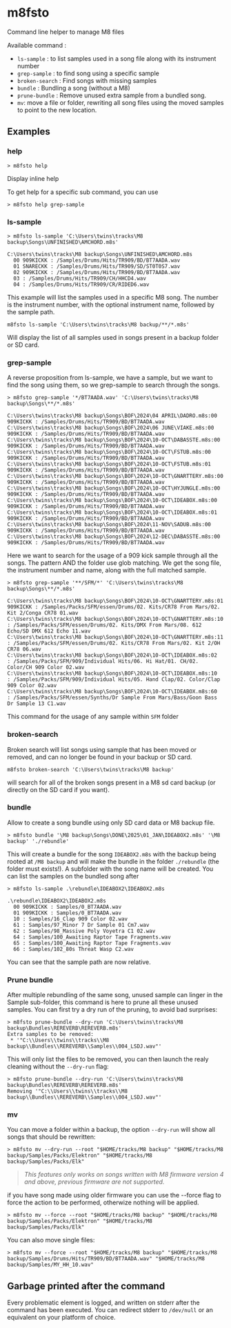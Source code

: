 # m8fsto

Command line helper to manage M8 files

Available command :

 * `ls-sample` : to list samples used in a song file along with its instrument number
 * `grep-sample` : to find song using a specific sample
 * `broken-search` : Find songs with missing samples
 * `bundle` : Bundling a song (without a M8)
 * `prune-bundle` : Remove unused extra sample from a bundled song.
 * `mv`: move a file or folder, rewriting all song files using the moved samples
   to point to the new location.

## Examples

### help

```
> m8fsto help
```

Display inline help

To get help for a specific sub command, you can use

```
> m8fsto help grep-sample
```

### ls-sample

```
> m8fsto ls-sample 'C:\Users\twins\tracks\M8 backup\Songs\UNFINISHED\AMCHORD.m8s'

C:\Users\twins\tracks\M8 backup\Songs\UNFINISHED\AMCHORD.m8s
  00 909KICKK : /Samples/Drums/Hits/TR909/BD/BT7AADA.wav
  01 SNARECKK : /Samples/Drums/Hits/TR909/SD/ST0T0S7.wav
  02 909KICKK : /Samples/Drums/Hits/TR909/BD/BT7AADA.wav
  03 : /Samples/Drums/Hits/TR909/CH/HHCD4.wav
  04 : /Samples/Drums/Hits/TR909/CR/RIDED6.wav
```

This example will list the samples used in a specific M8 song.
The number is the instrument number, with the optional instrument
name, followed by the sample path.


```
m8fsto ls-sample 'C:\Users\twins\tracks\M8 backup/**/*.m8s'
```

Will display the list of all samples used in songs present in a backup folder
or SD card.

### grep-sample

A reverse proposition from ls-sample, we have a sample, but we want to find
the song using them, so we grep-sample to search through the songs.

```
> m8fsto grep-sample '*/BT7AADA.wav' 'C:\Users\twins\tracks\M8 backup\Songs\**/*.m8s'

C:\Users\twins\tracks\M8 backup\Songs\BOF\2024\04 APRIL\DADRO.m8s:00 909KICKK : /Samples/Drums/Hits/TR909/BD/BT7AADA.wav
C:\Users\twins\tracks\M8 backup\Songs\BOF\2024\06 JUNE\VIAKE.m8s:00 909KICKK : /Samples/Drums/Hits/TR909/BD/BT7AADA.wav
C:\Users\twins\tracks\M8 backup\Songs\BOF\2024\10-OCT\DABASSTE.m8s:00 909KICKK : /Samples/Drums/Hits/TR909/BD/BT7AADA.wav
C:\Users\twins\tracks\M8 backup\Songs\BOF\2024\10-OCT\FSTUB.m8s:00 909KICKK : /Samples/Drums/Hits/TR909/BD/BT7AADA.wav
C:\Users\twins\tracks\M8 backup\Songs\BOF\2024\10-OCT\FSTUB.m8s:01 909KICKK : /Samples/Drums/Hits/TR909/BD/BT7AADA.wav
C:\Users\twins\tracks\M8 backup\Songs\BOF\2024\10-OCT\GNARTTERY.m8s:00 909KICKK : /Samples/Drums/Hits/TR909/BD/BT7AADA.wav
C:\Users\twins\tracks\M8 backup\Songs\BOF\2024\10-OCT\HYJUNGLE.m8s:00 909KICKK : /Samples/Drums/Hits/TR909/BD/BT7AADA.wav
C:\Users\twins\tracks\M8 backup\Songs\BOF\2024\10-OCT\IDEABOX.m8s:00 909KICKK : /Samples/Drums/Hits/TR909/BD/BT7AADA.wav
C:\Users\twins\tracks\M8 backup\Songs\BOF\2024\10-OCT\IDEABOX.m8s:01 909KICKK : /Samples/Drums/Hits/TR909/BD/BT7AADA.wav
C:\Users\twins\tracks\M8 backup\Songs\BOF\2024\11-NOV\SADUB.m8s:00 909KICKK : /Samples/Drums/Hits/TR909/BD/BT7AADA.wav
C:\Users\twins\tracks\M8 backup\Songs\BOF\2024\12-DEC\DABASSTE.m8s:00 909KICKK : /Samples/Drums/Hits/TR909/BD/BT7AADA.wav
```

Here we want to search for the usage of a 909 kick sample through all the songs.
The pattern AND the folder use glob matching. We get the song file, the instrument
number and name, along with the full matched sample.

```
> m8fsto grep-sample '**/SFM/*' 'C:\Users\twins\tracks\M8 backup\Songs\**/*.m8s'

C:\Users\twins\tracks\M8 backup\Songs\BOF\2024\10-OCT\GNARTTERY.m8s:01 909KICKK : /Samples/Packs/SFM/essen/Drums/02. Kits/CR78 From Mars/02. Kit 2/Conga CR78 01.wav
C:\Users\twins\tracks\M8 backup\Songs\BOF\2024\10-OCT\GNARTTERY.m8s:10  : /Samples/Packs/SFM/essen/Drums/02. Kits/DMX From Mars/08. 612 Echo/SD DMX 612 Echo 11.wav
C:\Users\twins\tracks\M8 backup\Songs\BOF\2024\10-OCT\GNARTTERY.m8s:11  : /Samples/Packs/SFM/essen/Drums/02. Kits/CR78 From Mars/02. Kit 2/OH CR78 06.wav
C:\Users\twins\tracks\M8 backup\Songs\BOF\2024\10-OCT\IDEABOX.m8s:02  : /Samples/Packs/SFM/909/Individual Hits/06. Hi Hat/01. CH/02. Color/CH 909 Color 02.wav
C:\Users\twins\tracks\M8 backup\Songs\BOF\2024\10-OCT\IDEABOX.m8s:10  : /Samples/Packs/SFM/909/Individual Hits/05. Hand Clap/02. Color/Clap 909 Color 02.wav
C:\Users\twins\tracks\M8 backup\Songs\BOF\2024\10-OCT\IDEABOX.m8s:60  : /Samples/Packs/SFM/essen/Synths/Dr Sample From Mars/Bass/Goon Bass Dr Sample 13 C1.wav
```

This command for the usage of any sample within `SFM` folder

### broken-search

Broken search will list songs using sample that has been moved or
removed, and can no longer be found in your backup or SD card.

```
m8fsto broken-search 'C:\Users\twins\tracks\M8 backup'
```

will search for all of the broken songs present in a M8 sd
card backup (or directly on the SD card if you want).

### bundle

Allow to create a song bundle using only SD card data or M8 backup
file.

```
> m8fsto bundle '\M8 backup\Songs\DONE\2025\01_JAN\IDEABOX2.m8s' '\M8 backup' './rebundle'
```

This will create a bundle for the song `IDEABOX2.m8s` with the backup being rooted at `/M8 backup`
and will make the bundle in the folder `./rebundle` (the folder must exists!). A subfolder with
the song name will be created. You can list the samples on the bundled song after

```
> m8fsto ls-sample .\rebundle\IDEABOX2\IDEABOX2.m8s

.\rebundle\IDEABOX2\IDEABOX2.m8s
  00 909KICKK : Samples/0_BT7AADA.wav
  01 909KICKK : Samples/0_BT7AADA.wav
  10 : Samples/16_Clap 909 Color 02.wav
  61 : Samples/97_Minor 7 Dr Sample 01 Cm7.wav
  62 : Samples/98_Massive Poly Voyetra C1 02.wav
  64 : Samples/100_Awaiting Raptor Tape Fragments.wav
  65 : Samples/100_Awaiting Raptor Tape Fragments.wav
  66 : Samples/102_80s Threat Wasp C2.wav
```

You can see that the sample path are now relative.

### Prune bundle

After multiple rebundling of the same song, unused sample can linger
in the Sample sub-folder, this command is here to prune all these
unused samples. You can first try a dry run of the pruning, to avoid
bad surprises:

```
> m8fsto prune-bundle --dry-run 'C:\Users\twins\tracks\M8 backup\Bundles\REREVERB\REREVERB.m8s'
Extra samples to be removed:
 * '"C:\\Users\\twins\\tracks\\M8 backup\\Bundles\\REREVERB\\Samples\\004_LSDJ.wav"'
```

This will only list the files to be removed, you can then launch the realy cleaning
without the `--dry-run` flag:

```
> m8fsto prune-bundle --dry-run 'C:\Users\twins\tracks\M8 backup\Bundles\REREVERB\REREVERB.m8s'
Removing '"C:\\Users\\twins\\tracks\\M8 backup\\Bundles\\REREVERB\\Samples\\004_LSDJ.wav"'
```

### mv


You can move a folder within a backup, the option `--dry-run` will show all
songs that should be rewritten:

```
> m8fsto mv --dry-run --root "$HOME/tracks/M8 backup" "$HOME/tracks/M8 backup/Samples/Packs/Elektron" "$HOME/tracks/M8 backup/Samples/Packs/Elk"
```

> *This features only works on songs written with M8 firmware version 4 and above, previous firmware are not supported.*


if you have song made using older firmware you can use the --force flag to force the action to be performed, otherwize nothing will be applied.

```
> m8fsto mv --force --root "$HOME/tracks/M8 backup" "$HOME/tracks/M8 backup/Samples/Packs/Elektron" "$HOME/tracks/M8 backup/Samples/Packs/Elk"
```

You can also move single files:

```
> m8fsto mv --force --root "$HOME/tracks/M8 backup" "$HOME/tracks/M8 backup/Samples/Drums/Hits/TR909/BD/BT7AADA.wav" "$HOME/tracks/M8 backup/Samples/MY_HH_10.wav"
```

## Garbage printed after the command

Every problematic element is logged, and written on stderr
after the command has been executed. You can redirect stderr
to `/dev/null` or an equivalent on your platform of choice.
